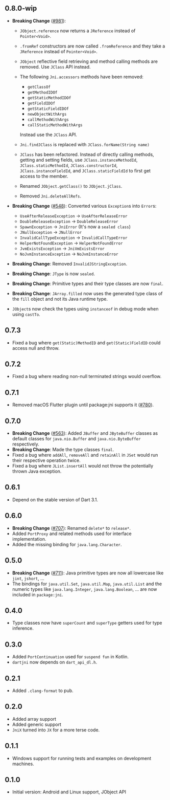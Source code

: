 ## 0.8.0-wip

- **Breaking Change** ([#981](https://github.com/dart-lang/native/issues/981)):

  - `JObject.reference` now returns a `JReference` instead of `Pointer<Void>`.
  - `.fromRef` constructors are now called `.fromReference` and they take a
    `JReference` instead of `Pointer<Void>`.
  - `JObject` reflective field retrieving and method calling methods are
    removed. Use `JClass` API instead.
  - The following `Jni.accessors` methods have been removed:

    - `getClassOf`
    - `getMethodIDOf`
    - `getStaticMethodIDOf`
    - `getFieldIDOf`
    - `getStaticFieldIDOf`
    - `newObjectWithArgs`
    - `callMethodWithArgs`
    - `callStaticMethodWithArgs`

    Instead use the `JClass` API.

  - `Jni.findJClass` is replaced with `JClass.forName(String name)`
  - `JClass` has been refactored. Instead of directly calling methods, getting
    and setting fields, use `JClass.instanceMethodId`, `JClass.staticMethodId`,
    `JClass.constructorId`, `JClass.instanceFieldId`, and `JClass.staticFieldId`
    to first get access to the member.
  - Renamed `JObject.getClass()` to `JObject.jClass`.
  - Removed `Jni.deleteAllRefs`.

- **Breaking Change** ([#548](https://github.com/dart-lang/native/issues/548)):
  Converted various `Exception`s into `Error`s:
  - `UseAfterReleaseException` -> `UseAfterReleaseError`
  - `DoubleReleaseException` -> `DoubleReleaseError`
  - `SpawnException` -> `JniError` (It's now a `sealed class`)
  - `JNullException` -> `JNullError`
  - `InvalidCallTypeException` -> `InvalidCallTypeError`
  - `HelperNotFoundException` -> `HelperNotFoundError`
  - `JvmExistsException` -> `JniVmExistsError`
  - `NoJvmInstanceException` -> `NoJvmInstanceError`
- **Breaking Change**: Removed `InvalidJStringException`.
- **Breaking Change**: `JType` is now `sealed`.
- **Breaking Change**: Primitive types and their type classes are now `final`.
- **Breaking Change**: `JArray.filled` now uses the generated type class of the
  `fill` object and not its Java runtime type.
- `JObject`s now check the types using `instanceof` in debug mode when using
  `castTo`.

## 0.7.3

- Fixed a bug where `get(Static)MethodID` and `get(Static)FieldID` could access
  null and throw.

## 0.7.2

- Fixed a bug where reading non-null terminated strings would overflow.

## 0.7.1

- Removed macOS Flutter plugin until package:jni supports it
  ([#780](https://github.com/dart-lang/native/issues/780)).

## 0.7.0

- **Breaking Change** ([#563](https://github.com/dart-lang/native/issues/563)):
  Added `JBuffer` and `JByteBuffer` classes as default classes for
  `java.nio.Buffer` and `java.nio.ByteBuffer` respectively.
- **Breaking Change**: Made the type classes `final`.
- Fixed a bug where `addAll`, `removeAll` and `retainAll` in `JSet` would run
  their respective operation twice.
- Fixed a bug where `JList.insertAll` would not throw the potentially thrown
  Java exception.

## 0.6.1

- Depend on the stable version of Dart 3.1.

## 0.6.0

- **Breaking Change** ([#707](https://github.com/dart-lang/native/issues/707)):
  Renamed `delete*` to `release*`.
- Added `PortProxy` and related methods used for interface implementation.
- Added the missing binding for `java.lang.Character`.

## 0.5.0

- **Breaking Change** ([#711](https://github.com/dart-lang/native/issues/711)):
  Java primitive types are now all lowercase like `jint`, `jshort`, ...
- The bindings for `java.util.Set`, `java.util.Map`, `java.util.List` and the
  numeric types like `java.lang.Integer`, `java.lang.Boolean`, ... are now
  included in `package:jni`.

## 0.4.0

- Type classes now have `superCount` and `superType` getters used for type
  inference.

## 0.3.0

- Added `PortContinuation` used for `suspend fun` in Kotlin.
- `dartjni` now depends on `dart_api_dl.h`.

## 0.2.1

- Added `.clang-format` to pub.

## 0.2.0

- Added array support
- Added generic support
- `JniX` turned into `JX` for a more terse code.

## 0.1.1

- Windows support for running tests and examples on development machines.

## 0.1.0

- Initial version: Android and Linux support, JObject API
